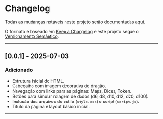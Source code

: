 # Changelog

Todas as mudanças notáveis neste projeto serão documentadas aqui.

O formato é baseado em [Keep a Changelog](https://keepachangelog.com/pt-BR/1.0.0/)
e este projeto segue o [Versionamento Semântico](https://semver.org/lang/pt-BR/).

---

## [0.0.1] - 2025-07-03
### Adicionado
- Estrutura inicial do HTML.
- Cabeçalho com imagem decorativa de dragão.
- Navegação com links para as páginas: Maps, Dices, Token.
- Botões para simular rolagem de dados (d6, d8, d10, d12, d20, d100).
- Inclusão dos arquivos de estilo (`style.css`) e script (`script.js`).
- Título da página e layout básico inicial.

---


